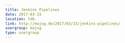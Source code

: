 ```yaml
---
title: Jenkins Pipelines
date: 2017-03-15
location: tdb.
link: http://majug.de/2017/03/15/jenkins-pipelines/
usergroup: majug
type: usergroup
---
```

